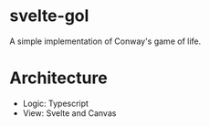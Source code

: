 # svelte-gol

A simple implementation of Conway's game of life.

# Architecture

- Logic: Typescript
- View: Svelte and Canvas
